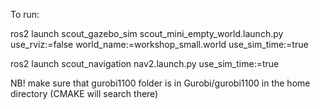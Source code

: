To run:

ros2 launch scout_gazebo_sim scout_mini_empty_world.launch.py use_rviz:=false world_name:=workshop_small.world use_sim_time:=true

ros2 launch scout_navigation nav2.launch.py use_sim_time:=true

NB! make sure that gurobi1100 folder is in Gurobi/gurobi1100 in the home directory (CMAKE will search there)
